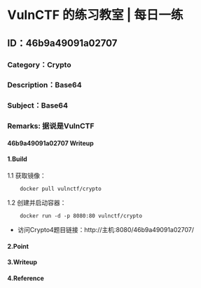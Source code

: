 # VulnCTF 的练习教室 | 每日一练
## ID：46b9a49091a02707
### Category：Crypto
### Description：Base64
### Subject：Base64
### Remarks: 据说是VulnCTF

#### 46b9a49091a02707 Writeup

#### 1.Build

1.1 获取镜像：

```
    docker pull vulnctf/crypto
```

1.2 创建并启动容器：

```
    docker run -d -p 8080:80 vulnctf/crypto
```

* 访问Crypto4题目链接：http://主机:8080/46b9a49091a02707/


#### 2.Point


#### 3.Writeup

#### 4.Reference


 